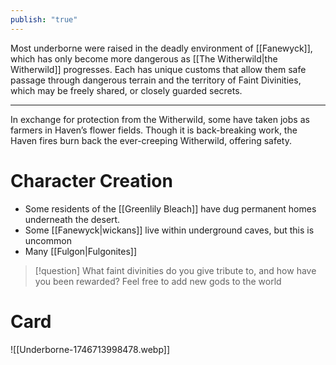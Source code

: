 ```yaml
---
publish: "true"
---
```

Most underborne were raised in the deadly environment of [[Fanewyck]], which has only become more dangerous as [[The Witherwild|the Witherwild]] progresses. Each has unique customs that allow them safe passage through dangerous terrain and the territory of Faint Divinities, which may be freely shared, or closely guarded secrets.

---
 
 In exchange for protection from the Witherwild, some have taken jobs as farmers in Haven’s flower fields. Though it is back-breaking work, the Haven fires burn back the ever-creeping Witherwild, offering safety.

# Character Creation
* Some residents of the [[Greenlily Bleach]] have dug permanent homes underneath the desert.
* Some [[Fanewyck|wickans]] live within underground caves, but this is uncommon
* Many [[Fulgon|Fulgonites]] 

> [!question] What faint divinities do you give tribute to, and how have you been rewarded?
> Feel free to add new gods to the world
# Card
![[Underborne-1746713998478.webp]]